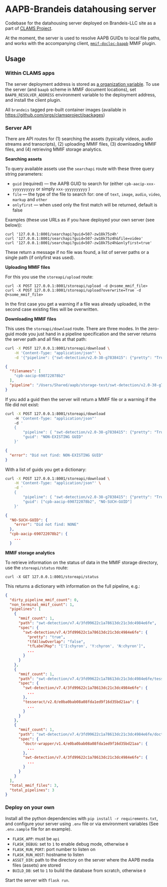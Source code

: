 # AAPB-Brandeis datahousing server

Codebase for the datahousing server deployed on Brandeis-LLC site as a part of [CLAMS Project](https://www.clams.ai). 

At the moment, the server is used to resolve AAPB GUIDs to local file paths, and works with the accompanying client, [`mmif-docloc-baapb`](https://github.com/clamsproject/mmif-docloc-baapb) MMIF plugin.


## Usage 

### Within CLAMS apps

The server deployment address is stored as [a organization variable](https://github.com/organizations/clamsproject/settings/variables/actions). To use the server (and `baapb` scheme in MMIF document locations), set `BAAPB_RESOLVER_ADDRESS` environment variable to the deployment address, and install the client plugin. 

All `brandeis` tagged pre-built container images (available in https://github.com/orgs/clamsproject/packages) 


### Server API

There are API routes for (1) searching the assets (typically videos, audio streams and transcripts), (2) uploading MMIF files, (3) downloading MMIF files, and (4) retrieving MMIF storage analytics.


**Searching assets**

To query available assets use the `searchapi` route with these three query string parameters:

* `guid` (required) — the AAPB GUID to search for (either `cpb-aacip-xxx-yyyyyyyyyy` or simply `xxx-yyyyyyyyyy` )
* `file` — the type of the file to search for: one of `text`, `image`, `audio`, `video`, `markup` and `other`
* `onlyfirst` — when used only the first match will be returned, default is false

Examples (these use URLs as if you have deployed your own server (see below)):

```
curl '127.0.0.1:8001/searchapi?guid=507-zw18k75z4h'
curl '127.0.0.1:8001/searchapi?guid=507-zw18k75z4h&file=video'
curl '127.0.0.1:8001/searchapi?guid=507-zw18k75z4h&onlyfirst=true'
```

These return a message if no file was found, a list of server paths or a single path (if onlyfirst was used).


**Uploading MMIF files**

For this you use the `storeapi/upload` route:

```
curl -X POST 127.0.0.1:8001/storeapi/upload -d @<some_mmif_file>
curl -X POST 127.0.0.1:8001/storeapi/upload?overwrite=True -d @<some_mmif_file>
```

In the first case you get a warning if a file was already uploaded, in the second case existing files will be overwritten.


**Downloading MMIF files**

This uses the `storeapi/download` route. There are three modes. In the zero-guid mode you just hand in a pipeline specification and the server returns the server path and all files at that path:

```bash
curl -X POST 127.0.0.1:8001/storeapi/download \
    -H 'Content-Type: "application/json"' \
    -d '{"pipeline": {"swt-detection/v2.0-38-g7838415": {"pretty": "True"}}}'
```
```json
{
  "filenames": [
    "cpb-aacip-690722078b2"
  ],
  "pipeline": "/Users/Shared/aapb/storage-test/swt-detection/v2.0-38-g7838415/5fe49d06725497b274b6eaaf0fe0c5d2"
}
```

If you add a guid then the server will return a MMIF file or a warning if the file did not exist:

```bash
curl -X POST 127.0.0.1:8001/storeapi/download
    -H 'Content-Type: "application/json"'
    -d '
    {
        "pipeline": { "swt-detection/v2.0-38-g7838415": {"pretty": "True"} },
        "guid": "NON-EXISTING GUID"
    }'
```
```json
{
  "error": "Did not find: NON-EXISTING GUID"
}
```

With a list of guids you get a dictionary:

```bash
curl -X POST 127.0.0.1:8001/storeapi/download \
    -H 'Content-Type: "application/json"' \
    -d '
    {
        "pipeline": { "swt-detection/v2.0-38-g7838415": {"pretty": "True"} },
        "guid": ["cpb-aacip-690722078b2", "NO-SUCH-GUID"]
    }'
```
```json
{
  "NO-SUCH-GUID": {
    "error": "Did not find: NONE"
  },
  "cpb-aacip-690722078b2": {
  	...
  }
```


**MMIF storage analytics**

To retrieve information on the status of data in the MMIF storage directory, use the `storeapi/status` route:

```angular2html
curl -X GET 127.0.0.1:8001/storeapi/status
```

This returns a dictionary with information on the full pipeline, e.g.:

```json
{
  "dirty_pipeline_mmif_count": 0,
  "non_terminal_mmif_count": 1,
  "pipelines": [
    {
      "mmif_count": 1,
      "path": "swt-detection/v7.4/3fd99622c1a78613dc21c3dc4984e6fe",
      "spec": {
        "swt-detection/v7.4/3fd99622c1a78613dc21c3dc4984e6fe": {
          "pretty": "true",
          "tfAllowOverlap": "false",
          "tfLabelMap": "['I:chyron', 'Y:chyron', 'N:chyron']",
          ...
        }
      }
    },
    {
      "mmif_count": 1,
      "path": "swt-detection/v7.4/3fd99622c1a78613dc21c3dc4984e6fe/tesseract/v2.0/e0ba0bab08a08fda1ed9f16d35bd21aa",
      "spec": {
        "swt-detection/v7.4/3fd99622c1a78613dc21c3dc4984e6fe": {
          ...
        },
        "tesseract/v2.0/e0ba0bab08a08fda1ed9f16d35bd21aa": {
          ...
        }
      }
    },
    {
      "mmif_count": 1,
      "path": "swt-detection/v7.4/3fd99622c1a78613dc21c3dc4984e6fe/doctr-wrapper/v1.4/e0ba0bab08a08fda1ed9f16d35bd21aa",
      "spec": {
        "doctr-wrapper/v1.4/e0ba0bab08a08fda1ed9f16d35bd21aa": {
          ...
        },
        "swt-detection/v7.4/3fd99622c1a78613dc21c3dc4984e6fe": {
          ...
        }
      }
    }
  ],
  "total_mmif_files": 3,
  "total_pipelines": 3
}
```


### Deploy on your own

Install all the python dependencies with `pip install -r requirements.txt`, and configure your server using `.env` file or via environment variables (See `.env.sample` file for an example).

* `FLASK_APP`: must be `api`
* `FLASK_DEBUG`: set to `1` to enable debug mode, otherwise `0`
* `FLASK_RUN_PORT`: port number to listen on
* `FLASK_RUN_HOST`: hostname to listen
* `ASSET_DIR`: path to the directory on the server where the AAPB media files (assets) are stored
* `BUILD_DB`: set to `1` to build the database from scratch, otherwise `0`

Start the server with `flask run`.

